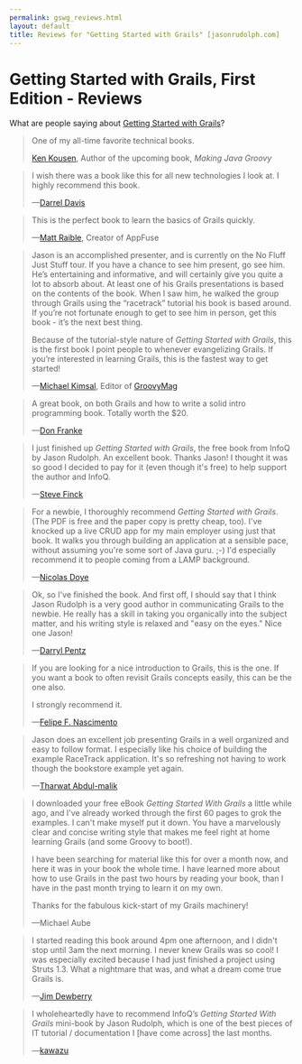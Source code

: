 ```yaml
---
permalink: gswg_reviews.html
layout: default
title: Reviews for "Getting Started with Grails" [jasonrudolph.com]
---
```

# Getting Started with Grails, First Edition - Reviews

What are people saying about [Getting Started with Grails](http://www.amazon.com/Getting-Started-Grails-Jason-Rudolph/dp/143030782X)?

<blockquote>
  <p>One of my all-time favorite technical books.</p>  
  <p class="attribution">
    <a href="http://kousenit.wordpress.com/2007/12/10/looking-forward-to-2g-x/" title="Ken Kousen on &apos;Getting Started with Grails&apos;">Ken Kousen</a>, Author of the upcoming book, <em>Making Java Groovy</em>
  </p>
</blockquote>

<blockquote>
  <p>I wish there was a book like this for all new technologies I look at. I highly recommend this book.</p>
  <p class='attribution'>&#8212;<a href='http://www.amazon.com/review/R181WONJM6AWQQ/ref=cm_cr_rdp_perm' title='Darrel Davis on &apos;Getting Started with Grails&apos;'>Darrel Davis</a></p>
</blockquote>

<blockquote>
  <p>This is the perfect book to learn the basics of Grails quickly.</p>
  <p class='attribution'>&#8212;<a href='http://raibledesigns.com/rd/entry/book_reviews_getting_started_with' title='Matt Raible on &apos;Getting Started with Grails&apos;'>Matt Raible</a>, Creator of AppFuse</p>
</blockquote>

<blockquote>
  <p>Jason is an accomplished presenter, and is currently on the No Fluff Just Stuff tour. If you have a chance to see him present, go see him. He’s entertaining and informative, and will certainly give you quite a lot to absorb about. At least one of his Grails presentations is based on the contents of the book. When I saw him, he walked the group through Grails using the &#8220;racetrack&#8221; tutorial his book is based around. If you’re not fortunate enough to get to see him in person, get this book - it’s the next best thing.</p>
  <p>Because of the tutorial-style nature of <em>Getting Started with Grails</em>, this is the first book I point people to whenever evangelizing Grails. If you’re interested in learning Grails, this is the fastest way to get started!</p>
  <p class='attribution'>&#8212;<a href='http://michaelkimsal.com/blog/grails-book-review/' title='Michael Kimsal on &apos;Getting Started with Grails&apos;'>Michael Kimsal</a>, Editor of <a href='http://groovymag.com/'>GroovyMag</a></p>
</blockquote>

<blockquote>
  <p>A great book, on both Grails and how to write a solid intro programming book. Totally worth the $20.</p>
  <p class='attribution'>&#8212;<a href='http://donfranke.blogspot.com/2007/03/more-grails.html' title='Don Franke on &apos;Getting Started with Grails&apos;'>Don Franke</a></p>
</blockquote>

<blockquote>
  <p>I just finished up <em>Getting Started with Grails</em>, the free book from InfoQ by Jason Rudolph. An excellent book. Thanks Jason! I thought it was so good I decided to pay for it (even though it's free) to help support the author and InfoQ.</p>
  <p class='attribution'>&#8212;<a href='http://stevefinck.blogspot.com/2009/01/groovy.html' title='Steve Finck on &apos;Getting Started with Grails&apos;'>Steve Finck</a></p>
</blockquote>

<blockquote>
  <p>For a newbie, I thoroughly recommend <em>Getting Started with Grails</em>. (The PDF is free and the paper copy is pretty cheap, too). I've knocked up a live CRUD app for my main employer using just that book. It walks you through building an application at a sensible pace, without assuming you're some sort of Java guru. ;-) I'd especially recommend it to people coming from a LAMP background.</p>
  <p class='attribution'>&#8212;<a href='http://markmail.org/message/savfa4dvzg63eycy' title='Nicolas Doye on &apos;Getting Started with Grails&apos;'>Nicolas Doye</a></p>
</blockquote>

<blockquote>
  <p>Ok, so I've finished the book. And first off, I should say that I think Jason Rudolph is a very good author in communicating Grails to the newbie. He really has a skill in taking you organically into the subject matter, and his writing style is relaxed and "easy on the eyes." Nice one Jason!</p>
  <p class='attribution'>&#8212;<a href='http://splab.blogspot.com/2007/02/end-of-tunnel.html' title='Darryl Pentz on &apos;Getting Started with Grails&apos;'>Darryl Pentz</a></p>
</blockquote>

<blockquote>
  <p>If you are looking for a nice introduction to Grails, this is the one. If you want a book to often revisit Grails concepts easily, this can be the one also.</p>
  <p>I strongly recommend it.</p>
  <p class='attribution'>&#8212;<a href='http://www.amazon.com/review/R3RSYDDFQFZO5C/ref=cm_cr_rdp_perm' title='Felipe F. Nascimento on &apos;Getting Started with Grails&apos;'>Felipe F. Nascimento</a></p>
</blockquote>

<blockquote>
  <p>Jason does an excellent job presenting Grails in a well organized and easy to follow format. I especially like his choice of building the example RaceTrack application. It's so refreshing not having to work though the bookstore example yet again.</p>
  <p class='attribution'>&#8212;<a href='http://www.amazon.com/review/R2UQW4JM5YYKGE/ref=cm_cr_rdp_perm' title='Tharwat Abdul-malik on &apos;Getting Started with Grails&apos;'>Tharwat Abdul-malik</a></p>
</blockquote>

<blockquote>
  <p>I downloaded your free eBook <em>Getting Started With Grails</em> a little while ago, and I've already worked through the first 60 pages to grok the examples. I can't make myself put it down. You have a marvelously clear and concise writing style that makes me feel right at home learning Grails (and some Groovy to boot!).</p>
  <p>I have been searching for material like this for over a month now, and here it was in your book the whole time. I have learned more about how to use Grails in the past two hours by reading your book, than I have in the past month trying to learn it on my own.</p>
  <p>Thanks for the fabulous kick-start of my Grails machinery!</p>
  <p class='attribution'>&#8212;Michael Aube</p>
</blockquote>

<blockquote>
  <p>I started reading this book around 4pm one afternoon, and I didn't stop until 3am the next morning. I never knew Grails was so cool! I was especially excited because I had just finished a project using Struts 1.3. What a nightmare that was, and what a dream come true Grails is.</p>
  <p class='attribution'>&#8212;<a href='http://www.amazon.com/review/R32YS4BLOI5P2E/ref=cm_cr_rdp_perm' title='Jim Dewberry on &apos;Getting Started with Grails&apos;'>Jim Dewberry</a></p>
</blockquote>

<blockquote>
  <p>I wholeheartedly have to recommend InfoQ’s <em>Getting Started With Grails</em> mini-book by Jason Rudolph, which is one of the best pieces of IT tutorial / documentation I [have come across] the last months.</p>
  <p class='attribution'>&#8212;<a href='http://dm.zimmer428.net/index.php/archives/272' title='kawazu on &apos;Getting Started with Grails&apos;'>kawazu</a></p>
</blockquote>
